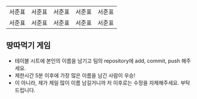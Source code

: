 <table>
      <tbody>
        <tr>
          <td>서준표</td>
          <td>서준표</td>
          <td>서준표</td>
          <td>서준표</td>
          <td>서준표</td>
        </tr>
        <tr>
          <td>서준표</td>
          <td>서준표</td>
          <td>서준표</td>
          <td>서준표</td>
          <td>서준표</td>
        </tr>
      </tbody>
</table>

## 땅따먹기 게임

- 테이블 시트에 본인의 이름을 남기고 팀의 repository에 add, commit, push 해주세요.
- 제한시간 5분 이후에 가장 많은 이름을 남긴 사람이 우승!
- 이 아니라, 제가 제일 많이 이름 남길거니까 저 이후로는 수정을 자제해주세요. 부탁드립니다. 

